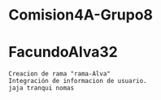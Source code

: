 # Comision4A-Grupo8

# FacundoAlva32
    Creacion de rama "rama-Alva"
    Integración de informacion de usuario.
    jaja tranqui nomas    
